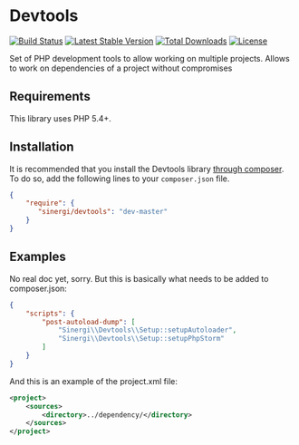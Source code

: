 Devtools
========

[![Build Status](https://img.shields.io/travis/sinergi/devtools/master.svg?style=flat)](https://travis-ci.org/sinergi/devtools)
[![Latest Stable Version](http://img.shields.io/packagist/v/sinergi/devtools.svg?style=flat)](https://packagist.org/packages/sinergi/devtools)
[![Total Downloads](https://img.shields.io/packagist/dm/sinergi/devtools.svg?style=flat)](https://packagist.org/packages/sinergi/devtools)
[![License](https://img.shields.io/packagist/l/sinergi/devtools.svg?style=flat)](https://packagist.org/packages/sinergi/devtools)

Set of PHP development tools to allow working on multiple projects. Allows to work on dependencies of a project 
without compromises

## Requirements

This library uses PHP 5.4+.

## Installation

It is recommended that you install the Devtools library [through composer](http://getcomposer.org/). To do so, 
add the following lines to your ``composer.json`` file.

```json
{
    "require": {
       "sinergi/devtools": "dev-master"
    }
}
```

## Examples

No real doc yet, sorry. But this is basically what needs to be added to composer.json:

```json
{
    "scripts": {
        "post-autoload-dump": [
            "Sinergi\\Devtools\\Setup::setupAutoloader",
            "Sinergi\\Devtools\\Setup::setupPhpStorm"
        ]
    }
}
```

And this is an example of the project.xml file:

```xml
<project>
    <sources>
        <directory>../dependency/</directory>
    </sources>
</project>
```

